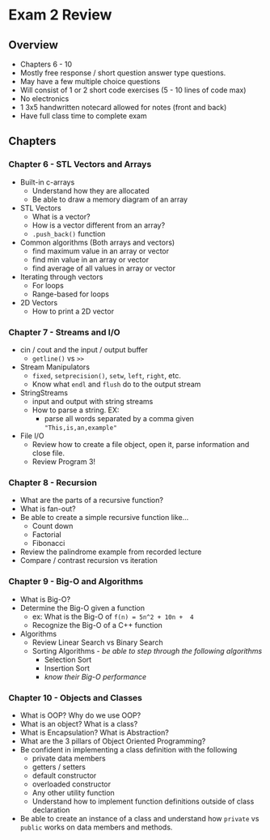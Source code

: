 # Exam 2 Review

## Overview
- Chapters 6 - 10
- Mostly free response / short question answer type questions. 
- May have a few multiple choice questions
- Will consist of 1 or 2 short code exercises (5 - 10 lines of code max)
- No electronics
- 1 3x5 handwritten notecard allowed for notes (front and back)
- Have full class time to complete exam

## Chapters

### __Chapter 6__ - STL Vectors and Arrays
- Built-in c-arrays
    - Understand how they are allocated
    - Be able to draw a memory diagram of an array
- STL Vectors
    - What is a vector? 
    - How is a vector different from an array? 
    - `.push_back()` function
- Common algorithms (Both arrays and vectors)
    - find maximum value in an array or vector
    - find min value in an array or vector
    - find average of all values in array or vector
- Iterating through vectors
    - For loops
    - Range-based for loops 
- 2D Vectors
    - How to print a 2D vector

### __Chapter 7__ - Streams and I/O
- cin / cout and the input / output buffer
    - `getline()` vs `>>`
- Stream Manipulators
    - `fixed`, `setprecision()`, `setw`, `left`, `right`, etc. 
    - Know what `endl` and `flush` do to the output stream
- StringStreams
    - input and output with string streams
    - How to parse a string. EX: 
        - parse all words separated by a comma given `"This,is,an,example"`
- File I/O
    - Review how to create a file object, open it, parse information and close file. 
    - Review Program 3!

### __Chapter 8__ - Recursion
- What are the parts of a recursive function? 
- What is fan-out? 
- Be able to create a simple recursive function like...
    - Count down
    - Factorial
    - Fibonacci
- Review the palindrome example from recorded lecture
- Compare / contrast recursion vs iteration

### __Chapter 9__ - Big-O and Algorithms
- What is Big-O?
- Determine the Big-O given a function 
    - ex: What is the Big-O of `f(n) = 5n^2 + 10n +  4`
    - Recognize the Big-O of a C++ function
- Algorithms
    - Review Linear Search vs Binary Search
    - Sorting Algorithms - _be able to step through the following algorithms_
        - Selection Sort
        - Insertion Sort
        - _know their Big-O performance_

### __Chapter 10__ - Objects and Classes
- What is OOP? Why do we use OOP?
- What is an object? What is a class? 
- What is Encapsulation? What is Abstraction?
- What are the 3 pillars of Object Oriented Programming?
- Be confident in implementing a class definition with the following
    - private data members
    - getters / setters
    - default constructor
    - overloaded constructor
    - Any other utility function
    - Understand how to implement function definitions outside of class declaration
- Be able to create an instance of a class and understand how `private` vs `public` works on data members and methods.